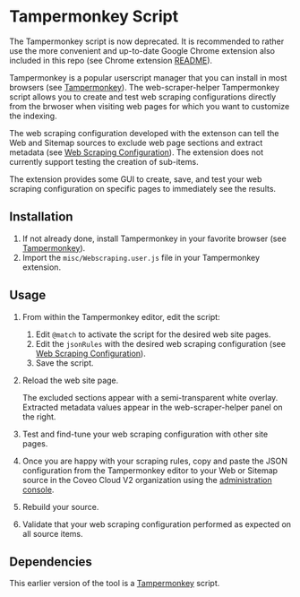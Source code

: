 # Tampermonkey Script

The Tampermonkey script is now deprecated. It is recommended to rather use the more convenient and up-to-date Google Chrome extension also included in this repo (see Chrome extension [README](../chrome_extension/README.md)).

Tampermonkey is a popular userscript manager that you can install in most browsers (see [Tampermonkey](https://tampermonkey.net/)). The web-scraper-helper Tampermonkey script allows you to create and test web scraping configurations directly from the brwoser when visiting web pages for which you want to customize the indexing. 

The web scraping configuration developed with the extenson can tell the Web and Sitemap sources to exclude web page sections and extract metadata (see [Web Scraping Configuration](http://www.coveo.com/go?dest=cloudhelp&lcid=9&context=277)). The extension does not currently support testing the creation of sub-items. 

The extension provides some GUI to create, save, and test your web scraping configuration on specific pages to immediately see the results. 

## Installation
1. If not already done, install Tampermonkey in your favorite browser (see [Tampermonkey](https://tampermonkey.net/)).
1. Import the `misc/Webscraping.user.js` file in your Tampermonkey extension. 

## Usage
1. From within the Tampermonkey editor, edit the script:
   1. Edit `@match` to activate the script for the desired web site pages.
   1. Edit the `jsonRules` with the desired web scraping configuration (see [Web Scraping Configuration](http://www.coveo.com/go?dest=cloudhelp&lcid=9&context=277)).
   1. Save the script.
1. Reload the web site page.

   The excluded sections appear with a semi-transparent white overlay. Extracted metadata values appear in the web-scraper-helper panel on the right. 
1. Test and find-tune your web scraping configuration with other site pages. 
1. Once you are happy with your scraping rules, copy and paste the JSON configuration from the Tampermonkey editor to your Web or Sitemap source in the Coveo Cloud V2 organization using the [administration console](https://platform.cloud.coveo.com/admin/).
1. Rebuild your source. 
1. Validate that your web scraping configuration performed as expected on all source items. 

## Dependencies
This earlier version of the tool is a [Tampermonkey](https://tampermonkey.net/) script.
